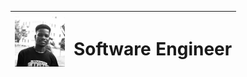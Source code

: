 | <img src='me.png' alt='Owner' width='80' height='80' /> | <h1>Software Engineer</h1>|
|---|---|

<div>
  
</div>
